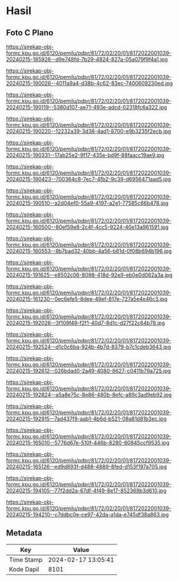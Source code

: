 # Hasil

## Foto C Plano

https://sirekap-obj-formc.kpu.go.id/6120/pemilu/pdpr/81/72/02/20/01/8172022001039-20240215-185926--d9e748fd-7b29-4824-827a-05a079f9f4a1.jpg

https://sirekap-obj-formc.kpu.go.id/6120/pemilu/pdpr/81/72/02/20/01/8172022001039-20240215-190026--4011a9a4-d38b-4c62-83ec-7400609230ed.jpg

https://sirekap-obj-formc.kpu.go.id/6120/pemilu/pdpr/81/72/02/20/01/8172022001039-20240215-190119--5380d107-ae71-493e-adcd-02318fc6a322.jpg

https://sirekap-obj-formc.kpu.go.id/6120/pemilu/pdpr/81/72/02/20/01/8172022001039-20240215-190220--12232a39-3d38-4ad1-8700-e9b3235f2ecb.jpg

https://sirekap-obj-formc.kpu.go.id/6120/pemilu/pdpr/81/72/02/20/01/8172022001039-20240215-190331--17ab25e2-9f17-435e-bd9f-88faacc19ae9.jpg

https://sirekap-obj-formc.kpu.go.id/6120/pemilu/pdpr/81/72/02/20/01/8172022001039-20240215-190423--700364c8-7ec7-4fb2-9c39-d6956471aad5.jpg

https://sirekap-obj-formc.kpu.go.id/6120/pemilu/pdpr/81/72/02/20/01/8172022001039-20240215-190510--a2d04ef0-55a9-4197-a2e1-77585c66b478.jpg

https://sirekap-obj-formc.kpu.go.id/6120/pemilu/pdpr/81/72/02/20/01/8172022001039-20240215-160500--80ef59e8-2c4f-4cc5-9224-40e13a961591.jpg

https://sirekap-obj-formc.kpu.go.id/6120/pemilu/pdpr/81/72/02/20/01/8172022001039-20240215-160553--8b7bad32-40bb-4a56-b61d-0f08b694b196.jpg

https://sirekap-obj-formc.kpu.go.id/6120/pemilu/pdpr/81/72/02/20/01/8172022001039-20240215-191625--e8502c06-8098-418d-92e9-eb0e0d082a3a.jpg

https://sirekap-obj-formc.kpu.go.id/6120/pemilu/pdpr/81/72/02/20/01/8172022001039-20240215-161230--0ec6efe5-8dee-49ef-817e-727a5e4e46c3.jpg

https://sirekap-obj-formc.kpu.go.id/6120/pemilu/pdpr/81/72/02/20/01/8172022001039-20240215-192026--3f109f49-f2f1-40d7-8d1c-d27f22c64b78.jpg

https://sirekap-obj-formc.kpu.go.id/6120/pemilu/pdpr/81/72/02/20/01/8172022001039-20240215-192524--d1c0c6ba-924b-4b7d-8379-b7c1cdeb3643.jpg

https://sirekap-obj-formc.kpu.go.id/6120/pemilu/pdpr/81/72/02/20/01/8172022001039-20240215-192612--026bdad0-2a49-4080-8627-c0411b79a725.jpg

https://sirekap-obj-formc.kpu.go.id/6120/pemilu/pdpr/81/72/02/20/01/8172022001039-20240215-192824--a5a8e75c-8e86-480b-8efc-a89c3ad9eb92.jpg

https://sirekap-obj-formc.kpu.go.id/6120/pemilu/pdpr/81/72/02/20/01/8172022001039-20240215-192915--7ad437f9-aab1-4b6d-b521-08a81d81b3ec.jpg

https://sirekap-obj-formc.kpu.go.id/6120/pemilu/pdpr/81/72/02/20/01/8172022001039-20240215-165010--5776d67e-510f-446b-8280-60845ccf9535.jpg

https://sirekap-obj-formc.kpu.go.id/6120/pemilu/pdpr/81/72/02/20/01/8172022001039-20240215-165126--ed9d893f-d488-4889-8fed-d153f197a705.jpg

https://sirekap-obj-formc.kpu.go.id/6120/pemilu/pdpr/81/72/02/20/01/8172022001039-20240215-194105--77f2dd2a-67df-4f49-8e17-852369b3d610.jpg

https://sirekap-obj-formc.kpu.go.id/6120/pemilu/pdpr/81/72/02/20/01/8172022001039-20240215-194210--c7ddbc0e-ce97-42da-a1da-e745df38a863.jpg


## Metadata

| Key        | Value               |
| ---------- | ------------------- |
| Time Stamp | 2024-02-17 13:05:41 |
| Kode Dapil | 8101                |



